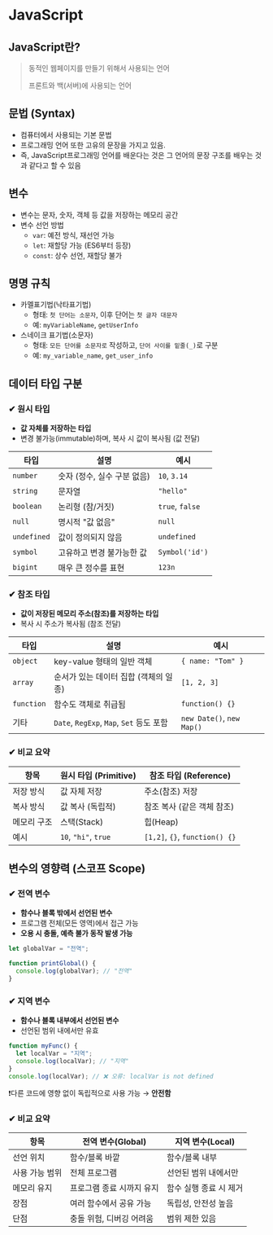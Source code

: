 # JavaScript
## JavaScript란?


> 동적인 웹페이지를 만들기 위해서 사용되는 언어
> 
> 
> 프론트와 백(서버)에 사용되는 언어
> 

## 문법 (Syntax)

- 컴퓨터에서 사용되는 기본 문법
- 프로그래밍 언어 또한 고유의 문장을 가지고 있음.
- 즉, JavaScript프로그래밍 언어를 배운다는 것은 그 언어의 문장 구조를 배우는 것과 같다고 할 수 있음

## 변수

- 변수는 문자, 숫자, 객체 등 값을 저장하는 메모리 공간
- 변수 선언 방법
    - `var`: 예전 방식, 재선언 가능
    - `let`: 재할당 가능 (ES6부터 등장)
    - `const`: 상수 선언, 재할당 불가

## 명명 규칙

- 카멜표기법(낙타표기법)
    - 형태: `첫 단어는 소문자`, 이후 단어는 `첫 글자 대문자`
    - 예: `myVariableName`, `getUserInfo`
- 스네이크 표기법(소문자)
    - 형태: `모든 단어를 소문자로` 작성하고, `단어 사이를 밑줄(_)`로 구분
    - 예: `my_variable_name`, `get_user_info`

## 데이터 타입 구분

### ✔ 원시 타입

- **값 자체를 저장하는 타입**
- 변경 불가능(immutable)하며, 복사 시 값이 복사됨 (값 전달)

| 타입 | 설명 | 예시 |
| --- | --- | --- |
| `number` | 숫자 (정수, 실수 구분 없음) | `10`, `3.14` |
| `string` | 문자열 | `"hello"` |
| `boolean` | 논리형 (참/거짓) | `true`, `false` |
| `null` | 명시적 "값 없음" | `null` |
| `undefined` | 값이 정의되지 않음 | `undefined` |
| `symbol` | 고유하고 변경 불가능한 값 | `Symbol('id')` |
| `bigint` | 매우 큰 정수를 표현 | `123n` |

### ✔ 참조 타입

- **값이 저장된 메모리 주소(참조)를 저장하는 타입**
- 복사 시 주소가 복사됨 (참조 전달)

| 타입 | 설명 | 예시 |
| --- | --- | --- |
| `object` | key-value 형태의 일반 객체 | `{ name: "Tom" }` |
| `array` | 순서가 있는 데이터 집합 (객체의 일종) | `[1, 2, 3]` |
| `function` | 함수도 객체로 취급됨 | `function() {}` |
| 기타 | `Date`, `RegExp`, `Map`, `Set` 등도 포함 | `new Date()`, `new Map()` |

### ✔ 비교 요약

| 항목 | 원시 타입 (Primitive) | 참조 타입 (Reference) |
| --- | --- | --- |
| 저장 방식 | 값 자체 저장 | 주소(참조) 저장 |
| 복사 방식 | 값 복사 (독립적) | 참조 복사 (같은 객체 참조) |
| 메모리 구조 | 스택(Stack) | 힙(Heap) |
| 예시 | `10`, `"hi"`, `true` | `[1,2]`, `{}`, `function() {}` |

## 변수의 영향력 (스코프 Scope)

### ✔ 전역 변수

- **함수나 블록 밖에서 선언된 변수**
- 프로그램 전체(모든 영역)에서 접근 가능
- **오용 시 충돌, 예측 불가 동작 발생 가능**

```jsx
let globalVar = "전역";

function printGlobal() {
  console.log(globalVar); // "전역"
}
```

### ✔ 지역 변수

- **함수나 블록 내부에서 선언된 변수**
- 선언된 범위 내에서만 유효

```jsx
function myFunc() {
  let localVar = "지역";
  console.log(localVar); // "지역"
}
console.log(localVar); // ❌ 오류: localVar is not defined
```

❗다른 코드에 영향 없이 독립적으로 사용 가능 → **안전함**

### ✔ 비교 요약

| 항목 | 전역 변수(Global) | 지역 변수(Local) |
| --- | --- | --- |
| 선언 위치 | 함수/블록 바깥 | 함수/블록 내부 |
| 사용 가능 범위 | 전체 프로그램 | 선언된 범위 내에서만 |
| 메모리 유지 | 프로그램 종료 시까지 유지 | 함수 실행 종료 시 제거 |
| 장점 | 여러 함수에서 공유 가능 | 독립성, 안전성 높음 |
| 단점 | 충돌 위험, 디버깅 어려움 | 범위 제한 있음 |

